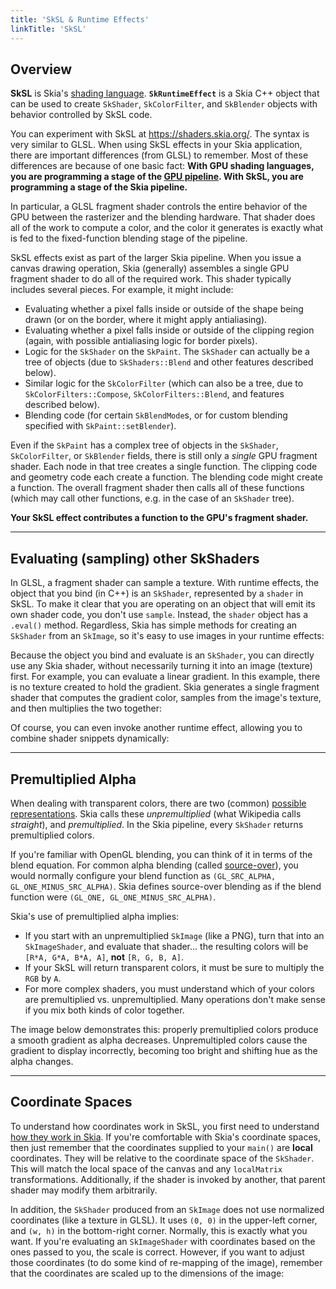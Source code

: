```yaml
---
title: 'SkSL & Runtime Effects'
linkTitle: 'SkSL'
---
```


## Overview

**SkSL** is Skia's
[shading language](https://en.wikipedia.org/wiki/Shading_language).
**`SkRuntimeEffect`** is a Skia C++ object that can be used to create
`SkShader`, `SkColorFilter`, and `SkBlender` objects with behavior controlled by
SkSL code.

You can experiment with SkSL at https://shaders.skia.org/. The syntax is very
similar to GLSL. When using SkSL effects in your Skia application, there are
important differences (from GLSL) to remember. Most of these differences are
because of one basic fact: **With GPU shading languages, you are programming a
stage of the
[GPU pipeline](https://www.khronos.org/opengl/wiki/Rendering_Pipeline_Overview).
With SkSL, you are programming a stage of the Skia pipeline.**

In particular, a GLSL fragment shader controls the entire behavior of the GPU
between the rasterizer and the blending hardware. That shader does all of the
work to compute a color, and the color it generates is exactly what is fed to
the fixed-function blending stage of the pipeline.

SkSL effects exist as part of the larger Skia pipeline. When you issue a canvas
drawing operation, Skia (generally) assembles a single GPU fragment shader to do
all of the required work. This shader typically includes several pieces. For
example, it might include:

- Evaluating whether a pixel falls inside or outside of the shape being drawn
  (or on the border, where it might apply antialiasing).
- Evaluating whether a pixel falls inside or outside of the clipping region
  (again, with possible antialiasing logic for border pixels).
- Logic for the `SkShader` on the `SkPaint`. The `SkShader` can actually be a
  tree of objects (due to `SkShaders::Blend` and other features described
  below).
- Similar logic for the `SkColorFilter` (which can also be a tree, due to
  `SkColorFilters::Compose`, `SkColorFilters::Blend`, and features described
  below).
- Blending code (for certain `SkBlendMode`s, or for custom blending specified
  with `SkPaint::setBlender`).

Even if the `SkPaint` has a complex tree of objects in the `SkShader`,
`SkColorFilter`, or `SkBlender` fields, there is still only a _single_ GPU
fragment shader. Each node in that tree creates a single function. The clipping
code and geometry code each create a function. The blending code might create a
function. The overall fragment shader then calls all of these functions (which
may call other functions, e.g. in the case of an `SkShader` tree).

**Your SkSL effect contributes a function to the GPU's fragment shader.**

---

## Evaluating (sampling) other SkShaders

In GLSL, a fragment shader can sample a texture. With runtime effects, the
object that you bind (in C++) is an `SkShader`, represented by a `shader` in
SkSL. To make it clear that you are operating on an object that will emit its
own shader code, you don't use `sample`. Instead, the `shader` object has a
`.eval()` method. Regardless, Skia has simple methods for creating an `SkShader`
from an `SkImage`, so it's easy to use images in your runtime effects:

<fiddle-embed-sk name='3654053c76b5c23f18eb9a1c82abbde4'></fiddle-embed-sk>

Because the object you bind and evaluate is an `SkShader`, you can directly use
any Skia shader, without necessarily turning it into an image (texture) first.
For example, you can evaluate a linear gradient. In this example, there is no
texture created to hold the gradient. Skia generates a single fragment shader
that computes the gradient color, samples from the image's texture, and then
multiplies the two together:

<fiddle-embed-sk name='f282a4411782ed92057350e339586502'></fiddle-embed-sk>

Of course, you can even invoke another runtime effect, allowing you to combine
shader snippets dynamically:

<fiddle-embed-sk name='2151b061428f47844a2500b57c887ddf'></fiddle-embed-sk>

---

## Premultiplied Alpha

When dealing with transparent colors, there are two (common)
[possible representations](https://en.wikipedia.org/wiki/Alpha_compositing#Straight_versus_premultiplied).
Skia calls these _unpremultiplied_ (what Wikipedia calls _straight_), and
_premultiplied_. In the Skia pipeline, every `SkShader` returns premultiplied
colors.

If you're familiar with OpenGL blending, you can think of it in terms of the
blend equation. For common alpha blending (called
[source-over](https://developer.android.com/reference/android/graphics/PorterDuff.Mode#SRC_OVER)),
you would normally configure your blend function as
`(GL_SRC_ALPHA, GL_ONE_MINUS_SRC_ALPHA)`. Skia defines source-over blending as
if the blend function were `(GL_ONE, GL_ONE_MINUS_SRC_ALPHA)`.

Skia's use of premultiplied alpha implies:

- If you start with an unpremultiplied `SkImage` (like a PNG), turn that into an
  `SkImageShader`, and evaluate that shader... the resulting colors will be
  `[R*A, G*A, B*A, A]`, **not** `[R, G, B, A]`.
- If your SkSL will return transparent colors, it must be sure to multiply the
  `RGB` by `A`.
- For more complex shaders, you must understand which of your colors are
  premultiplied vs. unpremultiplied. Many operations don't make sense if you mix
  both kinds of color together.

The image below demonstrates this: properly premultiplied colors produce a smooth
gradient as alpha decreases. Unpremultipled colors cause the gradient to display
incorrectly, becoming too bright and shifting hue as the alpha changes.

<fiddle-embed-sk name='4aa28e27a9682fec18d8c0ca265151ad'></fiddle-embed-sk>

---

## Coordinate Spaces

To understand how coordinates work in SkSL, you first need to understand
[how they work in Skia](/docs/user/coordinates). If you're comfortable with
Skia's coordinate spaces, then just remember that the coordinates supplied to
your `main()` are **local** coordinates. They will be relative to the coordinate
space of the `SkShader`. This will match the local space of the canvas and any
`localMatrix` transformations. Additionally, if the shader is invoked by
another, that parent shader may modify them arbitrarily.

In addition, the `SkShader` produced from an `SkImage` does not use normalized
coordinates (like a texture in GLSL). It uses `(0, 0)` in the upper-left corner,
and `(w, h)` in the bottom-right corner. Normally, this is exactly what you
want. If you're evaluating an `SkImageShader` with coordinates based on the ones
passed to you, the scale is correct. However, if you want to adjust those
coordinates (to do some kind of re-mapping of the image), remember that the
coordinates are scaled up to the dimensions of the image:

<fiddle-embed-sk name='ddbd4142c1c88232ae131d27266e72b3'></fiddle-embed-sk>
